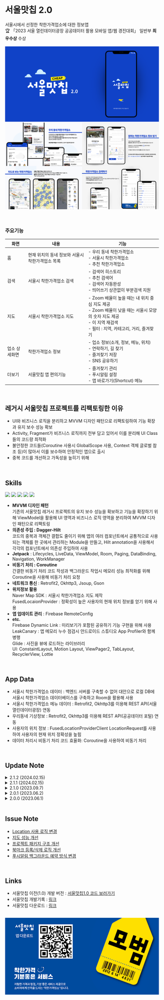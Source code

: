 # 서울맛칩 2.0</br>
서울시에서 선정한 착한가격업소에 대한 정보앱
</br>
🏆 「2023 서울 열린데이터광장 공공데이터 활용 모바일 앱/웹 경진대회」 일반부 **최우수상** 수상</br>
</br>
<img src="./img/그래픽.png">
</br>
<img src="./img/소개.png">
</br>

</br>

### 주요기능
화면|내용|기능
------|---|---
홈|현재 위치의 동네 정보와 서울시 착한가격업소 목록|- 우리 동네 착한가격업소</br>- 서울시 착한가격업소</br>- 추천 착한가격업소 
검색|서울시 착한가격업소 검색|- 검색어 히스토리</br>- 추천 검색어</br>- 검색어 자동완성</br>- 띄어쓰기 상관없이 부분검색 지원
지도|서울시 착한가격업소 지도|- Zoom 배율이 높을 때는 내 위치 중심 지도 제공</br>- Zoom 배율이 낮을 때는 서울시 모양의 숫자 지도 제공</br>- 이 지역 재검색</br>- 필터 : 지역, 카테고리, 거리, 즐겨찾기
업소 상세화면|착한가격업소 정보|- 업소 정보(소개, 정보, 메뉴, 위치)</br>- 연락하기, 길 찾기</br>- 즐겨찾기 저장</br>- SNS 공유하기
더보기|서울맛칩 앱 편의기능|- 즐겨찾기 관리</br> - 푸시알림 설정</br> - 앱 바로가기(Shortcut) 메뉴

</br>

## 레거시 서울맛칩 프로젝트를 리팩토링한 이유
- UI와 비즈니스 로직을 분리하고 MVVM 디자인 패턴으로 리팩토링하여 기능 확장과 유지 보수 성능 확보
- Activity, Fragment가 비즈니스 로직까지 전부 담고 있어서 이를 분리해 UI Class들의 코드량 최적화
- 불안정한 코드들(Coroutine 사용시 GlobalScope 사용, Context 객체 글로벌 참조 등)이 많아서 이를 보수하여 안정적인 앱으로 출시
- 중복 코드를 개선하고 가독성을 높히기 위해

</br>

## Skills
<img src="https://img.shields.io/badge/Android-34A853?style=flat&logo=android&logoColor=white"/> <img src="https://img.shields.io/badge/Kotlin-7F52FF?style=flat&logo=Kotlin&logoColor=white"/> <img src="https://img.shields.io/badge/Firebase-FFCA28?style=flat&logo=firebase&logoColor=white"/> <img src="https://img.shields.io/badge/MVVM-000000?style=flat&logo=&logoColor=white"/> <img src="https://img.shields.io/badge/RESTful API-000000?style=flat&logo=&logoColor=000000"/> 
- **MVVM 디자인 패턴**</br>
  기존의 서울맛칩 레거시 프로젝트의 유지 보수 성능을 확보하고 기능을 확장하기 위해 ViewModel을 활용해 UI 영역과 비즈니스 로직 영역을 분리하여 MVVM 디자인 패턴으로 리팩토링</br>
- **의존성 주입 : Dagger-Hilt**</br>
  코드의 중복과 객체간 결합도 줄이기 위해 앱의 여러 컴포넌트에서 공통적으로 사용되는 객체를 한 곳에서 관리하는 Module을 만들고, Hilt annotation을 사용해서 각각의 컴포넌트에서 의존성 주입하여 사용</br>
- **Jetpack** : Lifecycles, LiveData, ViewModel, Room, Paging, DataBinding, Navigation, WorkManager
- **비동기 처리 : Coroutine** </br>
  간결한 비동기 처리 코드 작성과 백그라운드 작업시 메모리 성능 최적화를 위해 Coroutine을 사용해 비동기 처리 요청</br>
- **네트워크 통신** : Retrofit2, Okhttp3, Jsoup, Gson
- **위치정보 활용**</br>
  Naver Map SDK : 서울시 착한가격업소 지도 제작</br>
  FusedLocaionProvider : 정확성이 높은 사용자의 현재 위치 정보를 얻기 위해 사용</br>
- **앱 업데이트 관리** : Firebase RemoteConfig</br>
- **etc.**</br>
  Firebase Dynamic Link : 미리보기가 포함된 공유하기 기능 구현을 위해 사용</br>
  LeakCanary : 앱 메모리 누수 점검시 안드로이드 스튜디오 App Profiler와 함께 병행</br>
  Glide : 사진을 뷰에 로드하는 라이브러리</br>
  UI: ConstaintLayout, Motion Layout, ViewPager2, TabLayout, RecyclerView, Lottie

</br>

## App Data
- 서울시 착한가격업소 데이터 : 백엔드 서버를 구축할 수 없어 대안으로 로컬 DB에 서울시 착한가격업소 데이터베이스를 구축하고 Room을 활용해 사용
- 서울시 착한가격업소 메뉴 데이터 : Retrofit2, Okhttp3를 이용해 REST API(서울 열린데이터광장) 연동
- 우리동네 기상정보 : Retrofit2, Okhttp3를 이용해 REST API(공공데이터 포털) 연동
- 사용자의 위치 정보 : FusedLocationProviderClient LocationRequest를 사용하여 사용자의 현재 위치 정확성을 높힘
- 데이터 처리시 비동기 처리 코드 효율화: Coroutine을 사용하여 비동기 처리

</br>

## Update Note
<details><summary>2.1.2 (2024.02.15)</summary>
1. 앱 업데이트 링크 버그 수정</br>
2. 안드로이드14에서 푸시알림시 앱이 꺼지는 현상 수정</br>
</details>    
<details><summary>2.1.1 (2024.02.15)</summary>
1. 북마크 기능 안정화 : 반복된 북마크 추가시 오류가 발생하는 현상 수정</br>
2. 지도 기능 안정화 : 더이상 중복된 마커가 생성되지 않습니다.</br>
3. 이외의 버그 수정 : 검색 후 재검색시 스크롤이 리셋되지 않는 현상, 부자연스러운 UI 애니메이션 수정</br>
4. 코드 리팩토링으로 코드 최적화(중복코드 개선 및 유지보수 성능 향상)</br>
</details>    
<details><summary>2.1.0 (2023.09.7)</summary>
1. 앱의 로딩속도 개선 : 기존 5초 -> 2초</br>
2. 지도에서 "재검색"기능 추가</br>
3. 착한가격업소 사진이 나오지 않는 현상 수정</br>
</details>    
<details><summary>2.0.1 (2023.06.2)</summary>
출시 후 버그 수정 : 동네 정보 불러오지 못하는 문제, 메뉴 정보를 네트워크에서 불러오지 못하는 문제
</details>   
<details><summary>2.0.0 (2023.06.1)</summary>
서울맛칩2.0을 출시합니다. 서울맛칩은 서울시에서 선정한 착한가격업소 정보앱입니다!
</details>   

</br>

## Issue Note

+ [Location 사용 로직 변경](https://github.com/SANDY-9/Project_SeoulMatcheap2.0/pull/3)</br>
+ [지도 성능 개선](https://github.com/SANDY-9/Project_SeoulMatcheap2.0/pull/4)</br>
+ [프로젝트 패키지 구조 개선](https://github.com/SANDY-9/Project_SeoulMatcheap2.0/pull/8)</br>
+ [북마크 등록/삭제 로직 개선](https://github.com/SANDY-9/Project_SeoulMatcheap2.0/pull/10)</br>
+ [푸시알림 백그라운드 예약 방식 변경](https://github.com/SANDY-9/Project_SeoulMatcheap2.0/pull/14)

</br>

## Links
+ 서울맛칩 이전(1.0) 개발 버전 : [서울맛칩1.0 코드 보러가기](https://github.com/SANDY-9/Project_matcheap-1.0)</br>
+ 서울맛칩 개발기록 : [링크](https://reflective-goose-443.notion.site/0b89bddfb6334d178d6f6c45f1d71182?pvs=4)</br>
+ 서울맛칩 다운로드 : [링크](https://play.google.com/store/apps/details?id=com.sandy.seoul_matcheap)</br></br>
<img src="./img/링크.png">
